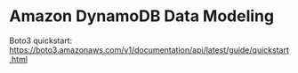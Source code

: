 # Amazon DynamoDB Data Modeling

Boto3 quickstart: <https://boto3.amazonaws.com/v1/documentation/api/latest/guide/quickstart.html>